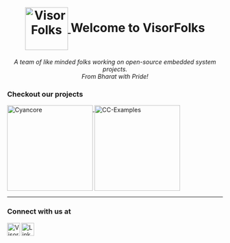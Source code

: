 <h1>
  <div align="center">
    <a href="https://github.com/VisorFolks/">
      <img align="center" src="https://raw.githubusercontent.com/VisorFolks/vf_artifacts/stable/vf/logo/VisorFolks.png"
           width=100 height=100 alt="VisorFolks"/>
    </a>
    Welcome to VisorFolks
  </div>
</h1>
<body>
  <div align="center">
    <i>A team of like minded folks working on open-source embedded system projects.</i><br>
    <i>From Bharat with Pride!</i><br>
  </div>
</body>

### Checkout our projects
<a href="https://github.com/VisorFolks/cyancore">
  <img align="top" src="https://raw.githubusercontent.com/VisorFolks/vf_artifacts/stable/cyancore/icons/Cyancore%20Git.png"
       height=200 alt="Cyancore"/>
</a>
<a href="https://github.com/VisorFolks/cc_examples">
  <img align="top" src="https://raw.githubusercontent.com/VisorFolks/vf_artifacts/stable/cyancore/icons/CC%20Examples.png"
       width=200 height=200 alt="CC-Examples"/>
</a>

---
### Connect with us at
<a href="https://discord.gg/gxUQr77MT2">
	  <img align="left" alt="VisorFolks Discord Server" width="30px" src="https://discord.com/assets/3437c10597c1526c3dbd98c737c2bcae.svg" />
</a>
<a href="https://www.linkedin.com/company/visorfolks/">
	  <img align="left" alt="LinkedIn - Akash Kollipara" width="30px" src="https://content.linkedin.com/content/dam/me/business/en-us/amp/brand-site/v2/bg/LI-Bug.svg.original.svg" />
</a>


